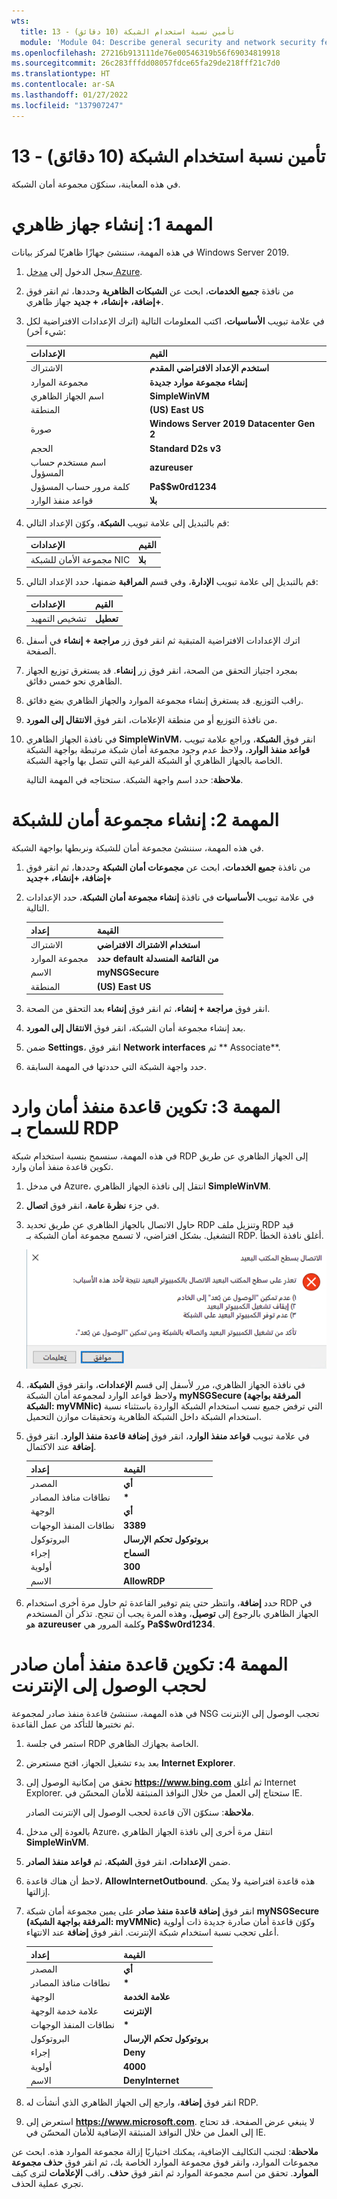 ```yaml
---
wts:
  title: 13 - تأمين نسبة استخدام الشبكة (10 دقائق)
  module: 'Module 04: Describe general security and network security features'
ms.openlocfilehash: 27216b913111de76e00546319b56f69034819918
ms.sourcegitcommit: 26c283fffdd08057fdce65fa29de218fff21c7d0
ms.translationtype: HT
ms.contentlocale: ar-SA
ms.lasthandoff: 01/27/2022
ms.locfileid: "137907247"
---
```

# <a name="13---secure-network-traffic-10-min"></a>13 - تأمين نسبة استخدام الشبكة (10 دقائق)

في هذه المعاينة، سنكوّن مجموعة أمان الشبكة.

# <a name="task-1-create-a-virtual-machine"></a>المهمة 1: إنشاء جهاز ظاهري

في هذه المهمة، سننشئ جهازًا ظاهريًا لمركز بيانات Windows Server 2019. 

1. سجل الدخول إلى [مدخل Azure](https://portal.azure.com).

2. من نافذة **جميع الخدمات**، ابحث عن **الشبكات الظاهرية** وحددها، ثم انقر فوق **+إضافة، +إنشاء، + جديد** جهاز ظاهري.

3. في علامة تبويب **الأساسيات**، اكتب المعلومات التالية (اترك الإعدادات الافتراضية لكل شيء آخر):

    | الإعدادات | القيم |
    |  -- | -- |
    | الاشتراك | **استخدم الإعداد الافتراضي المقدم** |
    | مجموعة الموارد | **إنشاء مجموعة موارد جديدة** |
    | اسم الجهاز الظاهري | **SimpleWinVM** |
    | المنطقة | **(US) East US**|
    | صورة | **Windows Server 2019 Datacenter Gen 2**|
    | الحجم | **Standard D2s v3**|
    | اسم مستخدم حساب المسؤول | **azureuser** |
    | كلمة مرور حساب المسؤول | **Pa$$w0rd1234**|
    | قواعد منفذ الوارد | **بلا**|

4. قم بالتبديل إلى علامة تبويب **الشبكة**، وكوّن الإعداد التالي:

    | الإعدادات | القيم |
    | -- | -- |
    | مجموعة الأمان للشبكة NIC | **بلا**|

5. قم بالتبديل إلى علامة تبويب **الإدارة**، وفي قسم **المراقبة** ضمنها، حدد الإعداد التالي:

    | الإعدادات | القيم |
    | -- | -- |
    | تشخيص التمهيد | **تعطيل**|

6. اترك الإعدادات الافتراضية المتبقية ثم انقر فوق زر **مراجعة + إنشاء** في أسفل الصفحة.

7. بمجرد اجتياز التحقق من الصحة، انقر فوق زر **إنشاء**. قد يستغرق توزيع الجهاز الظاهري نحو خمس دقائق.

8. راقب التوزيع. قد يستغرق إنشاء مجموعة الموارد والجهاز الظاهري بضع دقائق. 

9. من نافذة التوزيع أو من منطقة الإعلامات، انقر فوق **الانتقال إلى المورد**. 

10. في نافذة الجهاز الظاهري **SimpleWinVM**، انقر فوق **الشبكة**، وراجع علامة تبويب **قواعد منفذ الوارد**، ولاحظ عدم وجود مجموعة أمان شبكة مرتبطة بواجهة الشبكة الخاصة بالجهاز الظاهري أو الشبكة الفرعية التي تتصل بها واجهة الشبكة.

    **ملاحظة**: حدد اسم واجهة الشبكة. ستحتاجه في المهمة التالية.

# <a name="task-2-create-a-network-security-group"></a>المهمة 2: إنشاء مجموعة أمان للشبكة

في هذه المهمة، سننشئ مجموعة أمان للشبكة ونربطها بواجهة الشبكة. 

1. من نافذة **جميع الخدمات**، ابحث عن **مجموعات أمان الشبكة** وحددها، ثم انقر فوق **+إضافة، +إنشاء، +جديد**

2. في علامة تبويب **الأساسيات** في نافذة **إنشاء مجموعة أمان الشبكة**، حدد الإعدادات التالية.

    | إعداد | القيمة |
    | -- | -- |
    | الاشتراك | **استخدام الاشتراك الافتراضي** |
    | مجموعة الموارد | **حدد default من القائمة المنسدلة** |
    | الاسم | **myNSGSecure** |
    | المنطقة | **(US) East US**  |

3. انقر فوق **مراجعة + إنشاء**، ثم انقر فوق **إنشاء** بعد التحقق من الصحة.

4. بعد إنشاء مجموعة أمان الشبكة، انقر فوق **الانتقال إلى المورد**.

5. ضمن **Settings**، انقر فوق **Network interfaces** ثم ** Associate**.

6. حدد واجهة الشبكة التي حددتها في المهمة السابقة. 

# <a name="task-3-configure-an-inbound-security-port-rule-to-allow-rdp"></a>المهمة 3: تكوين قاعدة منفذ أمان وارد للسماح بـ RDP

في هذه المهمة، سنسمح بنسبة استخدام شبكة RDP إلى الجهاز الظاهري عن طريق تكوين قاعدة منفذ أمان وارد. 

1. في مدخل Azure، انتقل إلى نافذة الجهاز الظاهري **SimpleWinVM**. 

2. في جزء **نظرة عامة**، انقر فوق **اتصال**.

3. حاول الاتصال بالجهاز الظاهري عن طريق تحديد RDP وتنزيل ملف RDP قيد التشغيل. بشكل افتراضي، لا تسمح مجموعة أمان الشبكة بـ RDP. أغلق نافذة الخطأ. 


    ![لقطة شاشة لرسالة الخطأ التي تفيد فشل اتصال الجهاز الظاهري.](../images/1201.png)

4. في نافذة الجهاز الظاهري، مرر لأسفل إلى قسم **الإعدادات**، وانقر فوق **الشبكة**، ولاحظ قواعد الوارد لمجموعة أمان الشبكة **myNSGSecure (المرفقة بواجهة الشبكة: myVMNic)** التي ترفض جميع نسب استخدام الشبكة الواردة باستثناء نسبة استخدام الشبكة داخل الشبكة الظاهرية وتحقيقات موازن التحميل.

5. في علامة تبويب **قواعد منفذ الوارد**، انقر فوق **إضافة قاعدة منفذ الوارد**. انقر فوق **إضافة** عند الاكتمال. 

    | إعداد | القيمة |
    | -- | -- |
    | المصدر | **أي**|
    | نطاقات منافذ المصادر | **\*** |
    | الوجهة | **أي** |
    | نطاقات المنفذ الوجهات | **3389** |
    | البروتوكول | **بروتوكول تحكم الإرسال** |
    | إجراء | **السماح** |
    | أولوية | **300** |
    | الاسم | **AllowRDP** |

6. حدد **إضافة**، وانتظر حتى يتم توفير القاعدة ثم حاول مرة أخرى استخدام RDP في الجهاز الظاهري بالرجوع إلى **توصيل**، وهذه المرة يجب أن تنجح. تذكر أن المستخدم هو **azureuser** وكلمة المرور هي **Pa$$w0rd1234**.

# <a name="task-4-configure-an-outbound-security-port-rule-to-deny-internet-access"></a>المهمة 4: تكوين قاعدة منفذ أمان صادر لحجب الوصول إلى الإنترنت

في هذه المهمة، سننشئ قاعدة منفذ صادر لمجموعة NSG تحجب الوصول إلى الإنترنت ثم نختبرها للتأكد من عمل القاعدة.

1. استمر في جلسة RDP الخاصة بجهازك الظاهري. 

2. بعد بدء تشغيل الجهاز، افتح مستعرض **Internet Explorer**. 

3. تحقق من إمكانية الوصول إلى **https://www.bing.com** ثم أغلق Internet Explorer. ستحتاج إلى العمل من خلال النوافذ المنبثقة للأمان المحسّن في IE. 

    **ملاحظة**: سنكوّن الآن قاعدة لحجب الوصول إلى الإنترنت الصادر. 

4. بالعودة إلى مدخل Azure، انتقل مرة أخرى إلى نافذة الجهاز الظاهري **SimpleWinVM**. 

5. ضمن **الإعدادات**، انقر فوق **الشبكة**، ثم **قواعد منفذ الصادر**.

6. لاحظ أن هناك قاعدة، **AllowInternetOutbound**. هذه قاعدة افتراضية ولا يمكن إزالتها. 

7. انقر فوق **إضافة قاعدة منفذ صادر** على يمين مجموعة أمان شبكة **myNSGSecure (المرفقة بواجهة الشبكة: myVMNic)** وكوّن قاعدة أمان صادرة جديدة ذات أولوية أعلى تحجب نسبة استخدام شبكة الإنترنت. انقر فوق **إضافة** عند الانتهاء. 

    | إعداد | القيمة |
    | -- | -- |
    | المصدر | **أي**|
    | نطاقات منافذ المصادر | **\*** |
    | الوجهة | **علامة الخدمة** |
    | علامة خدمة الوجهة | **الإنترنت** |
    | نطاقات المنفذ الوجهات | **\*** |
    | البروتوكول | **بروتوكول تحكم الإرسال** |
    | إجراء | **Deny** |
    | أولوية | **4000** |
    | الاسم | **DenyInternet** |

8. انقر فوق **إضافة**، وارجع إلى الجهاز الظاهري الذي أنشأت له RDP. 

9. استعرض إلى **https://www.microsoft.com**. لا ينبغي عرض الصفحة. قد تحتاج إلى العمل من خلال النوافذ المنبثقة الإضافية للأمان المحسّن في IE.  

**ملاحظة**: لتجنب التكاليف الإضافية، يمكنك اختياريًا إزالة مجموعة الموارد هذه. ابحث عن مجموعات الموارد، وانقر فوق مجموعة الموارد الخاصة بك، ثم انقر فوق **حذف مجموعة الموارد**. تحقق من اسم مجموعة الموارد ثم انقر فوق **حذف**. راقب **الإعلامات** لترى كيف تجري عملية الحذف.
